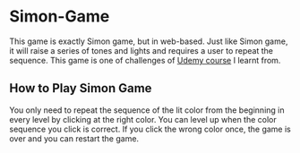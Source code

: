 # Simon-Game
This game is exactly Simon game, but in web-based. Just like Simon game, it will raise a series of tones and lights and requires a user to repeat the sequence. This game
is one of challenges of [Udemy course](https://www.udemy.com/course/the-complete-web-development-bootcamp/) I learnt from.

## How to Play Simon Game
You only need to repeat the sequence of the lit color from the beginning in every level by clicking at the right color. You can level up when the color sequence you click
is correct. If you click the wrong color once, the game is over and you can restart the game. 
